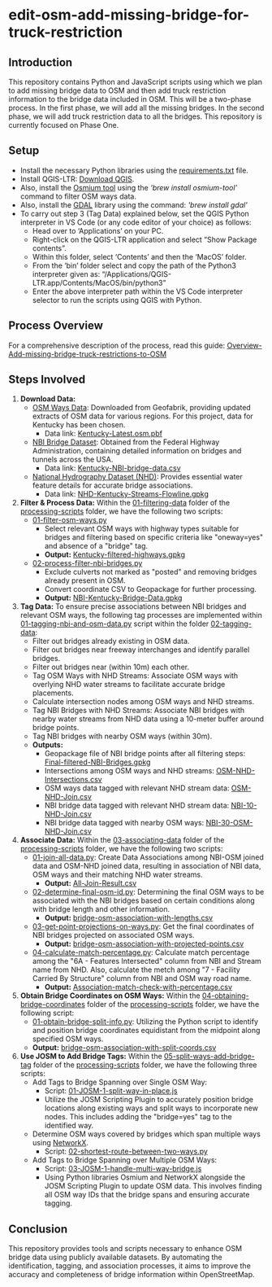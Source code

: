 # edit-osm-add-missing-bridge-for-truck-restriction
## Introduction
This repository contains Python and JavaScript scripts using which we plan to add missing bridge data to OSM and then add truck restriction information to the bridge data included in OSM. This will be a two-phase process. In the first phase, we will add all the missing bridges. In the second phase, we will add truck restriction data to all the bridges. This repository is currently focused on Phase One.
## Setup
- Install the necessary Python libraries using the [requirements.txt](requirements.txt) file.
- Install QGIS-LTR: [Download QGIS](https://qgis.org/en/site/forusers/download.html).
- Also, install the [Osmium tool](https://osmcode.org/osmium-tool/) using the *‘brew install osmium-tool’* command to filter OSM ways data. 
- Also, install the [GDAL](https://gdal.org/index.html) library using the command: *'brew install gdal'*
- To carry out step 3 (Tag Data) explained below, set the QGIS Python interpreter in VS Code (or any code editor of your choice) as follows:
   - Head over to ‘Applications’ on your PC.
   - Right-click on the QGIS-LTR application and select “Show Package contents”.
   - Within this folder, select ‘Contents’ and then the ‘MacOS’ folder.
   - From the ‘bin’ folder select and copy the path of the Python3 interpreter given as: “/Applications/QGIS-LTR.app/Contents/MacOS/bin/python3”
   - Enter the above interpreter path within the VS Code interpreter selector to run the scripts using QGIS with Python.
## Process Overview
For a comprehensive description of the process, read this guide: [Overview-Add-missing-bridge-truck-restrictions-to-OSM](https://docs.google.com/document/d/1wzjOeGgahNM9B8nrBH0wPx1IWY3eTRSTkfMtBGokuJY/edit)
## Steps Involved
1. **Download Data:**
   - [OSM Ways Data](https://www.geofabrik.de/): Downloaded from Geofabrik, providing updated extracts of OSM data for various regions. For this project, data for Kentucky has been chosen.
      - Data link: [Kentucky-Latest.osm.pbf](https://drive.google.com/file/d/12sFFF1nWA70qWfs-_ckUjfUcfPPpiu3L/view?usp=sharing)
   - [NBI Bridge Dataset](https://infobridge.fhwa.dot.gov/Data/Map): Obtained from the Federal Highway Administration, containing detailed information on bridges and tunnels across the USA.
      - Data link: [Kentucky-NBI-bridge-data.csv](https://drive.google.com/file/d/11dltxBUJaa6D917fZfWQtOUWaoS5R1bp/view?usp=sharing)
   - [National Hydrography Dataset (NHD)](https://www.usgs.gov/national-hydrography/national-hydrography-dataset): Provides essential water feature details for accurate bridge associations.
      - Data link: [NHD-Kentucky-Streams-Flowline.gpkg](https://drive.google.com/file/d/1i9E0QmgfjOMOu5hLIEqS4D5pRVpub6Tr/view?usp=sharing)
2. **Filter & Process Data:**
Within the [01-filtering-data](processing-scripts/01-filtering-data) folder of the [processing-scripts](processing-scripts) folder, we have the following two scripts:
   - [01-filter-osm-ways.py](processing-scripts/01-filtering-data/01-filter-osm-ways.py)
     - Select relevant OSM ways with highway types suitable for bridges and filtering based on specific criteria like "oneway=yes" and absence of a "bridge" tag.
     - **Output:** [Kentucky-filtered-highways.gpkg](https://drive.google.com/file/d/1PsGOz-1xvgbT0GsjI7_gLMhRKAJGxM34/view?usp=drive_link)
   - [02-process-filter-nbi-bridges.py](processing-scripts/01-filtering-data/02-process-filter-nbi-bridges.py)
      - Exclude culverts not marked as "posted" and removing bridges already present in OSM. 
      - Convert coordinate CSV to Geopackage for further processing.
      - **Output:** [NBI-Kentucky-Bridge-Data.gpkg](https://drive.google.com/file/d/1OpriiRxLzivBY6yn65b6g6SMQTZUQEVF/view?usp=sharing)
3. **Tag Data:**
To ensure precise associations between NBI bridges and relevant OSM ways, the following tag processes are implemented within [01-tagging-nbi-and-osm-data.py](processing-scripts/02-tagging-data/01-tagging-nbi-and-osm-data.py) script within the folder [02-tagging-data](processing-scripts/02-tagging-data):
   - Filter out bridges already existing in OSM data.
   - Filter out bridges near freeway interchanges and identify parallel bridges.
   - Filter out bridges near (within 10m) each other.
   - Tag OSM Ways with NHD Streams: Associate OSM ways with overlying NHD water streams to facilitate accurate bridge placements.
   - Calculate intersection nodes among OSM ways and NHD streams.
   - Tag NBI Bridges with NHD Streams: Associate NBI bridges with nearby water streams from NHD data using a 10-meter buffer around bridge points.
   - Tag NBI bridges with nearby OSM ways (within 30m).
   - **Outputs:** 
      - Geopackage file of NBI bridge points after all filtering steps: [Final-filtered-NBI-Bridges.gpkg](https://drive.google.com/file/d/1_UlwNASitbjKq8adaNOKIkDx9Gl2FPNF/view?usp=sharing)
      - Intersections among OSM ways and NHD streams: [OSM-NHD-Intersections.csv](https://drive.google.com/file/d/16IPQ8tpp1hZs-6wuZxhbOKFbfTPBsjlF/view?usp=sharing)
      - OSM ways data tagged with relevant NHD stream data: [OSM-NHD-Join.csv](https://drive.google.com/file/d/1yA-F4LMY3bVCNNj7Mz6ofvcNjySQH0r0/view?usp=sharing)
      - NBI bridge data tagged with relevant NHD stream data: [NBI-10-NHD-Join.csv](https://drive.google.com/file/d/1irB_8tURds27Ays9KZCos3NRAQs_fuDc/view?usp=sharing)
      - NBI bridge data tagged with nearby OSM ways: [NBI-30-OSM-NHD-Join.csv](https://drive.google.com/file/d/1zAguRYy5ctIOUgMoNxTDdBHVD4AwEp19/view?usp=sharing)
4. **Associate Data:**
Within the [03-associating-data](processing-scripts/03-associating-data) folder of the [processing-scripts](processing-scripts) folder, we have the following two scripts:
   - [01-join-all-data.py](processing-scripts/03-associating-data/01-join-all-data.py): Create Data Associations among NBI-OSM joined data and OSM-NHD joined data, resulting in association of NBI data, OSM ways and their matching NHD water streams.
      - **Output:** [All-Join-Result.csv](https://drive.google.com/file/d/18ylKZzGZj9wtCQ20FF7xWddtCf3WAu60/view?usp=sharing)
   - [02-determine-final-osm-id.py](processing-scripts/03-associating-data/02-determine-final-osm-id.py): Determining the final OSM ways to be associated with the NBI bridges based on certain conditions along with bridge length and other information.
      - **Output:** [bridge-osm-association-with-lengths.csv](https://drive.google.com/file/d/1HQ02VVRiDbm2_tZbYaRAs3n6UPD9XekV/view?usp=sharing)
   - [03-get-point-projections-on-ways.py](processing-scripts/03-associating-data/03-get-point-projections-on-ways.py): Get the final coordinates of NBI bridges projected on associated OSM ways.
      - **Output:** [bridge-osm-association-with-projected-points.csv](https://drive.google.com/file/d/19ArmfjVVawplu0SluZkh8wTzNCfYDKiy/view?usp=sharing)
   - [04-calculate-match-percentage.py](processing-scripts/03-associating-data/04-calculate-match-percentage.py): Calculate match percentage among the "6A - Features Intersected" column from NBI and Stream name from NHD. Also, calculate the metch among "7 - Facility Carried By Structure" column from NBI and OSM way road name.
     - **Output:** [Association-match-check-with-percentage.csv](https://drive.google.com/file/d/19ArmfjVVawplu0SluZkh8wTzNCfYDKiy/view?usp=sharing)
4. **Obtain Bridge Coordinates on OSM Ways:**
Within the [04-obtaining-bridge-coordinates](processing-scripts/04-obtaining-bridge-coordinates) folder of the [processing-scripts](processing-scripts) folder, we have the following script:
   - [01-obtain-bridge-split-info.py](processing-scripts/04-obtaining-bridge-coordinates/01-obtain-bridge-split-info.py): Utilizing the Python script to identify and position bridge coordinates equidistant from the midpoint along specified OSM ways.
   - **Output:** [bridge-osm-association-with-split-coords.csv](https://drive.google.com/file/d/1ahrMZpunlaZPi8TiY-rEQ8_eKzD0JIov/view?usp=sharing)
5. **Use JOSM to Add Bridge Tags:**
Within the [05-split-ways-add-bridge-tag](processing-scripts/05-split-ways-add-bridge-tag) folder of the [processing-scripts](processing-scripts) folder, we have the following three scripts:
   - Add Tags to Bridge Spanning over Single OSM Way:
     - Script: [01-JOSM-1-split-way-in-place.js](processing-scripts/05-split-ways-add-bridge-tag/01-JOSM-1-split-way-in-place.js)
     - Utilize the JOSM Scripting Plugin to accurately position bridge locations along existing ways and split ways to incorporate new nodes. This includes adding the "bridge=yes" tag to the identified way.
   - Determine OSM ways covered by bridges which span multiple ways using [NetworkX](https://networkx.org/).
     - Script: [02-shortest-route-between-two-ways.py](processing-scripts/05-split-ways-add-bridge-tag/02-shortest-route-between-two-ways.py)
   - Add Tags to Bridge Spanning over Multiple OSM Ways:
     - Script: [03-JOSM-1-handle-multi-way-bridge.js](processing-scripts/05-split-ways-add-bridge-tag/03-JOSM-1-handle-multi-way-bridge.js)
     - Using Python libraries Osmium and NetworkX alongside the JOSM Scripting Plugin to update OSM data. This involves finding all OSM way IDs that the bridge spans and ensuring accurate tagging.
## Conclusion
This repository provides tools and scripts necessary to enhance OSM bridge data using publicly available datasets. By automating the identification, tagging, and association processes, it aims to improve the accuracy and completeness of bridge information within OpenStreetMap.
